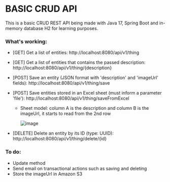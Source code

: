 # BASIC CRUD API

This is a basic CRUD REST API being made with Java 17, Spring Boot and in-memory database H2 for learning purposes.

### What's working:

* [GET] Get a list of entities: http://localhost:8080/api/v1/thing
* [GET] Get a list of entities that contains the passed description: http://localhost:8080/api/v1/thing/{description}
* [POST] Save an entity (JSON format with 'description' and 'imageUrl' fields): http://localhost:8080/api/v1/thing/save
* [POST] Save entities stored in an Excel sheet (must inform a parameter 'file'): http://localhost:8080/api/v1/thing/saveFromExcel
  - Sheet model: column A is the description and column B is the imageUrl, it starts to read from the 2nd row
  
    ![image](https://github.com/mychellmotta/basic-crud-api/assets/13575346/9d6653e1-1a7f-4378-bdc3-75ec575f8415)
  
* [DELETE] Delete an entity by its ID (type: UUID): http://localhost:8080/api/v1/thing/delete/{id}

### To do:

* Update method
* Send email on transactional actions such as saving and deleting
* Store the imageUrl in Amazon S3
